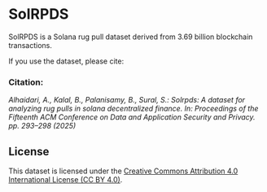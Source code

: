 # SolRPDS

SolRPDS is a Solana rug pull dataset derived from 3.69 billion blockchain transactions.

If you use the dataset, please cite: 

### Citation:


_Alhaidari, A., Kalal, B., Palanisamy, B., Sural, S.: Solrpds: A dataset for analyzing rug pulls in solana decentralized finance. In: Proceedings of the Fifteenth ACM Conference on Data and Application Security and Privacy. pp. 293–298 (2025)_


## License
This dataset is licensed under the [Creative Commons Attribution 4.0 International License (CC BY 4.0)](https://creativecommons.org/licenses/by/4.0/).  
